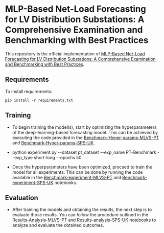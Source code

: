 # MLP-Based Net-Load Forecasting for LV Distribution Substations: A Comprehensive Examination and Benchmarking with Best Practices

This repository is the official implementation of [MLP-Based Net-Load Forecasting for LV Distribution Substations: A Comprehensive Examination and Benchmarking with Best Practices](). 



## Requirements

To install requirements:

```setup
pip install -r requirements.txt
```

## Training
- To begin training the model(s), start by optimizing the hyperparameters of the deep-learning-based forecasting model. This can be achieved by executing the code provided in the [Benchmark-Hyper-params-MLVS-PT](https://github.com/feelab-info/net-load-best-practices/blob/main/notebook/Benchmark-Hyper-params-MLVS-PT.ipynb) and [Benchmark-Hyper-params-SPS-UK](https://github.com/feelab-info/net-load-best-practices/blob/main/notebook/Benchmark-Hyper-params-SPS-UK.ipynb).
- python experiment.py --dataset pt_dataset --exp_name PT-Benchmark --exp_type short-long --epochs 50

- Once the hyperparameters have been optimized, proceed to train the model for all experiments. This can be done by running the code available in the [Benchmark-experiment-MLVS-PT](https://github.com/feelab-info/net-load-best-practices/blob/main/notebook/Benchmark-experiment-MLVS-PT.ipynb) and [Benchmark-experiment-SPS-UK](https://github.com/feelab-info/net-load-best-practices/blob/main/notebook/Benchmark-experiment-SPS-UK.ipynb) notebooks.


## Evaluation
- After training the models and obtaining the results, the next step is to evaluate those results. You can follow the procedure outlined in the [Results-Analysis-MLVS-PT](https://github.com/feelab-info/net-load-best-practices/blob/main/notebook/Results-Analysis-MLVS-PT.ipynb) and [Results-analysis-SPS-UK](https://github.com/feelab-info/net-load-best-practices/blob/main/notebook/Results-analysis-SPS-UK.ipynb) notebooks to analyze and evaluate the obtained outcomes.




